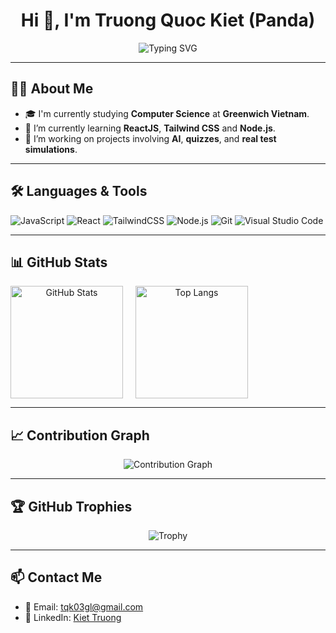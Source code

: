 <h1 align="center">Hi 👋, I'm Truong Quoc Kiet (Panda)</h1>
<p align="center">
  <img src="https://readme-typing-svg.demolab.com?font=Fira+Code&size=24&pause=1000&center=true&width=435&lines=I'm+a+Web+Developer;Student+at+Greenwich+Vietnam;Love+ReactJS+%26+AI+Projects" alt="Typing SVG" />
</p>

---

## 🧑‍💻 About Me

- 🎓 I'm currently studying **Computer Science** at **Greenwich Vietnam**.
- 🌱 I’m currently learning **ReactJS**, **Tailwind CSS** and **Node.js**.
- 🔭 I’m working on projects involving **AI**, **quizzes**, and **real test simulations**.

---

## 🛠️ Languages & Tools

![JavaScript](https://img.shields.io/badge/-JavaScript-black?style=flat-square&logo=javascript)
![React](https://img.shields.io/badge/-React-blue?style=flat-square&logo=react)
![TailwindCSS](https://img.shields.io/badge/-TailwindCSS-06B6D4?style=flat-square&logo=tailwindcss&logoColor=white)
![Node.js](https://img.shields.io/badge/-Node.js-green?style=flat-square&logo=node.js)
![Git](https://img.shields.io/badge/-Git-orange?style=flat-square&logo=git)
![Visual Studio Code](https://img.shields.io/badge/-VSCode-007ACC?style=flat-square&logo=visual-studio-code)

---

## 📊 GitHub Stats

<p align="center" style="display: flex; gap: 20px;">
  <img height="180em" src="https://github-readme-stats.vercel.app/api?username=Panda102903&show_icons=true&theme=tokyo-night" alt="GitHub Stats" />
  <img height="180em" src="https://github-readme-stats.vercel.app/api/top-langs/?username=Panda102903&layout=compact&theme=tokyo-night" alt="Top Langs" />
</p>

---

## 📈 Contribution Graph

<p align="center">
  <img src="https://github-readme-activity-graph.vercel.app/graph?username=Panda102903&theme=tokyo-night" alt="Contribution Graph"/>
</p>

---

## 🏆 GitHub Trophies

<p align="center">
  <img src="https://github-profile-trophy.vercel.app/?username=Panda102903&theme=tokyo-night&no-frame=true&no-bg=true&margin-w=10" alt="Trophy" />
</p>

---

## 📫 Contact Me

- 📧 Email: tqk03gl@gmail.com  
- 💼 LinkedIn: [Kiet Truong](https://www.linkedin.com/in/kiet-truong-724489347/)
